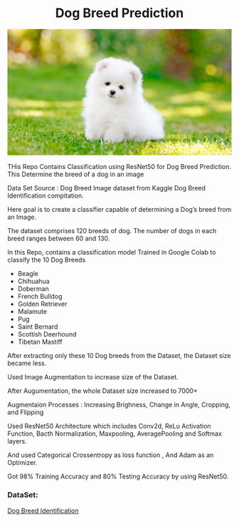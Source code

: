 # <div align="center"> Dog Breed Prediction </div>
<p align="center">
  <img src="image.jpg">
</p>

THis Repo Contains Classification using ResNet50 for Dog Breed Prediction. This Determine the breed of a dog in an image

Data Set Source : Dog Breed Image dataset from Kaggle Dog Breed Identification compitation. <br>

Here goal is to create a classifier capable of determining a Dog’s breed from an Image. 

The dataset comprises 120 breeds of dog. The number of dogs in each breed ranges between 60 and 130. 

In this Repo, contains a classification model Trained in Google Colab to classify the 10 Dog Breeds 

- Beagle
- Chihuahua
- Doberman
- French Bulldog
- Golden Retriever
- Malamute
- Pug
- Saint Bernard 
- Scottish Deerhound
- Tibetan Mastiff

After extracting only these 10 Dog breeds from the Dataset, the Dataset size became less. 

Used Image Augmentation to increase size of the Dataset. 

After Augumentation, the whole Dataset size increased to 7000+

Augmentaion Processes :  Increasing Brighness, Change in Angle, Cropping, and Flipping 
 
Used ResNet50 Architecture which includes Conv2d, ReLu Activation Function, Bacth Normalization, Maxpooling, AveragePooling and Softmax layers.

And used Categorical Crossentropy as loss function , And Adam as an Optimizer.

Got 98% Training Accuracy and 80% Testing Accuracy by using ResNet50. 

### DataSet:
[Dog Breed Identification](https://www.kaggle.com/c/dog-breed-identification/data)
